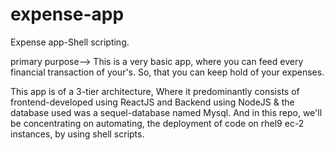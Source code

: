 # expense-app
Expense app-Shell scripting.

primary purpose--> This is a very basic app, where you can feed every financial transaction of your's. So, that you can keep hold of your expenses. 

This app is of a 3-tier architecture, Where it predominantly consists of frontend-developed using ReactJS and Backend using NodeJS & the database used was a sequel-database named Mysql. And in this repo, we'll be concentrating on automating, the deployment of code on rhel9 ec-2 instances, by using shell scripts. 
